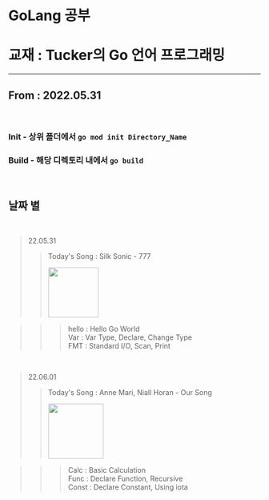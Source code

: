  **GoLang 공부**
================
# 교재 : Tucker의 Go 언어 프로그래밍
-------------
## From : 2022.05.31
<br/>   

### Init - 상위 폴더에서 ```go mod init Directory_Name```   
### Build - 해당 디렉토리 내에서 ```go build ```  

<br/>   

## 날짜 별     
<br/>   

> 22.05.31
>> Today's Song : Silk Sonic - 777  
>>
>> <img src = "https://image.yes24.com/goods/105016742/XL" width= "100px">

>>> hello : Hello Go World   
>>> Var : Var Type, Declare, Change Type   
>>> FMT : Standard I/O, Scan, Print     

<br/>

> 22.06.01
>> Today's Song : Anne Mari, Niall Horan - Our Song    
>>
>> <img src = "https://blog.kakaocdn.net/dn/4saAU/btq5vESBKHp/PyL2I5NK91kdDUVsxfZkV1/img.jpg" width= "110px">

>>> Calc : Basic Calculation   
>>> Func : Declare Function, Recursive   
>>> Const : Declare Constant, Using iota

